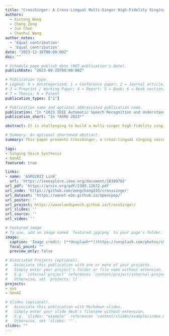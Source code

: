 ```yaml
---
title: "CrossSinger: A Cross-Lingual Multi-Singer High-Fidelity Singing Voice Synthesizer Trained on Monolingual Singers"
authors:
  - Xintong Wang
  - Chang Zeng
  - Jun Chen
  - Chunhui Wang
author_notes:
  - 'Equal contribution'
  - 'Equal contribution'
date: "2023-12-16T00:00:00Z"
doi: ""

# Schedule page publish date (NOT publication's date).
publishDate: "2023-09-25T00:00:00Z"

# Publication type.
# Legend: 0 = Uncategorized; 1 = Conference paper; 2 = Journal article;
# 3 = Preprint / Working Paper; 4 = Report; 5 = Book; 6 = Book section;
# 7 = Thesis; 8 = Patent
publication_types: ["1"]

# Publication name and optional abbreviated publication name.
publication: "In *2023 IEEE Automatic Speech Recognition and Understanding Workshop*"
publication_short: "In *ASRU 2023*"

abstract: It is challenging to build a multi-singer high-fidelity singing voice synthesis system with cross-lingual ability by only using monolingual singers in the training stage. In this paper, we propose CrossSinger, which is a cross-lingual singing voice synthesizer based on Xiaoicesing2. Specifically, we utilize International Phonetic Alphabet to unify the representation for all languages of the training data. Moreover, we leverage conditional layer normalization to incorporate the language information into the model for better pronunciation when singers meet unseen languages. Additionally, gradient reversal layer (GRL) is utilized to remove singer biases included in lyrics since all singers are monolingual, which indicates singer's identity is implicitly associated with the text. The experiment is conducted on a combination of three singing voice datasets containing Japanese Kiritan dataset, English NUS-48E dataset, and one internal Chinese dataset. The result shows CrossSinger can synthesize high-fidelity songs for various singers with cross-lingual ability, including code-switch cases.

# Summary. An optional shortened abstract.
summary: This paper presents CrossSinger, a cross-lingual singing voice synthesizer based on Xiaoicesing2. It tackles the challenge of creating a multi-singer high-fidelity singing voice synthesis system with cross-lingual capabilities using only monolingual singers during training. The system unifies language representation, incorporates language information, and removes singer biases. Experimental results show that CrossSinger can synthesize high-quality songs for different singers in various languages, including code-switching cases.

tags:
- Singing Voice Synthesis
- GenAI
featured: true

links:
- name: 'ASRU2023 Link'
  url: 'https://ieeexplore.ieee.org/document/10389702'
url_pdf: 'https://arxiv.org/pdf/2309.12672.pdf'
url_code: 'https://github.com/zengchang233/crosssinger'
url_dataset: 'https://wenet-e2e.github.io/opencpop/'
url_poster: ''
url_project: https://wavelandspeech.github.io/CrossSinger/
url_slides: ''
url_source: ''
url_video: ''

# Featured image
# To use, add an image named `featured.jpg/png` to your page's folder. 
image:
  caption: 'Image credit: [**Unsplash**](https://unsplash.com/photos/s9CC2SKySJM)'
  focal_point: ""
  preview_only: false

# Associated Projects (optional).
#   Associate this publication with one or more of your projects.
#   Simply enter your project's folder or file name without extension.
#   E.g. `internal-project` references `content/project/internal-project/index.md`.
#   Otherwise, set `projects: []`.
projects:
- svs
- GenAI

# Slides (optional).
#   Associate this publication with Markdown slides.
#   Simply enter your slide deck's filename without extension.
#   E.g. `slides: "example"` references `content/slides/example/index.md`.
#   Otherwise, set `slides: ""`.
slides: ""
---
```


<!-- {{% callout note %}}
Click the _Cite_ button above to demo the feature to enable visitors to import publication metadata into their reference management software.
{{% /callout %}} -->

<!-- Supplementary notes can be added here, including [code, math, and images](https://wowchemy.com/docs/writing-markdown-latex/). -->
